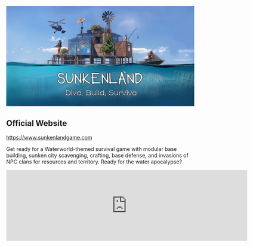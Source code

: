 ![](images/sunkenland.png)

## Official Website
https://www.sunkenlandgame.com

Get ready for a Waterworld-themed survival game with modular base building, sunken city scavenging, crafting, base defense, and invasions of NPC clans for resources and territory. Ready for the water apocalypse?

<iframe src="https://store.steampowered.com/widget/2080690/" frameborder="0" width="646" height="190" align="center"></iframe>